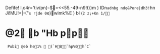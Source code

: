 Defife! I.c4r='tiv/pn}-$=<<55.-49-n9!t}}m
) IDn`adnbg ndq&Pere|dh3!`hn Ji!MU!<|-("`s rjde 0`e)wimk%E
) bl (`2 z;+Kn 1/ `  #    @2 b "Hb p p
	 Pubi   @e b he1%  (`HB `hp% 0h`C` 
